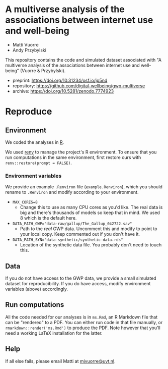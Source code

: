 # A multiverse analysis of the associations between internet use and well-being

- Matti Vuorre
- Andy Przybylski

This repository contains the code and simulated dataset associated with "A multiverse analysis of the associations between internet use and well-being" (Vuorre & Przybylski). 

- preprint: <https://doi.org/10.31234/osf.io/jp5nd>
- repository: <https://github.com/digital-wellbeing/gwp-multiverse>
- archive: <https://doi.org/10.5281/zenodo.7774923>

# Reproduce

## Environment

We coded the analyses in [R](https://www.r-project.org/).

We used [renv](https://cloud.r-project.org/web/packages/renv/index.html) to manage the project's R environment. To ensure that you run computations in the same environment, first restore ours with `renv::restore(prompt = FALSE)`.

### Environment variables

We provide an example `.Renviron` file (`example.Renviron`), which you should rename to `.Renviron` and modify according to your environment.

- `MAX_CORES=8`
  - Change this to use as many CPU cores as you'd like. The real data is big and there's thousands of models so keep that in mind. We used 8 which is the default here.
- `DATA_PATH_GWP="data-raw/gallup/The_Gallup_042722.sav"`
  - Path to the *real* GWP data. Uncomment this and modify to point to your local copy. Keep commented out if you don't have it.
- `DATA_PATH_SYN="data-synthetic/synthetic-data.rds"`
  - Location of the synthetic data file. You probably don't need to touch this.

## Data

If you do not have access to the GWP data, we provide a small simulated dataset for reproducibility. If you do have access, modify environment variables (above) accordingly.

## Run computations

All the code needed for our analyses is in `ms.Rmd`, an R Markdown file that can be "rendered" to a PDF. You can either run code in that file manually, or `rmarkdown::render('ms.Rmd')` to produce the PDF. Note however that you'll need a working LaTeX installation for the latter.

## Help

If all else fails, please email Matti at mjvuorre@uvt.nl.
